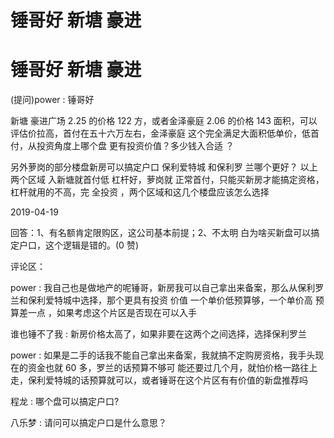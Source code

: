 # 锤哥好 新塘 豪进

# 锤哥好 新塘 豪进

(提问)power : 锤哥好

新塘 豪进广场 2.25 的价格 122 方，或者金泽豪庭 2.06 的价格 143 面积，可以评估价拉高，首付在五十六万左右，金泽豪庭 这个完全满足大面积低单价，低首付，从投资角度上哪个盘 更有投资价值？多少钱入合适 ？

另外萝岗的部分楼盘新房可以搞定户口 保利爱特城 和保利罗 兰哪个更好？ 以上两个区域 入新塘就首付低 杠杆好，萝岗就 正常首付，只能买新房才能搞定资格，杠杆就用的不高，完 全投资 ，两个区域和这几个楼盘应该怎么选择

2019-04-19

回答：1、有名额肯定限购区，这公司基本前提；2、不太明 白为啥买新盘可以搞定户口，这个逻辑是错的。(0 赞)

评论区：

power : 我自己也是做地产的呢锤哥，新房我可以自己拿出来备案，那么从保利罗兰和保利爱特城中选择，那个更具有投资 价值 一个单价低预算够，一个单价高 预算差一点 ，如果考虑这个片区是否现在可以入手

谁也锤不了我 : 新房价格太高了，如果非要在这两个之间选择，选择保利罗兰

power : 如果是二手的话我不能自己拿出来备案，我就搞不定购房资格，我手头现在的资金也就 60 多，罗兰的话预算不够可 能还要过几个月，就怕价格一路往上走，保利爱特城的话预算就可以，或者锤哥在这个片区有有价值的新盘推荐吗

程龙 : 哪个盘可以搞定户口?

八乐梦 : 请问可以搞定户口是什么意思？
